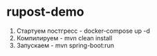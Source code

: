# rupost-demo

1. Стартуем постгресс - docker-compose up -d
2. Компилируем - mvn clean install
3. Запускаем - mvn spring-boot:run
